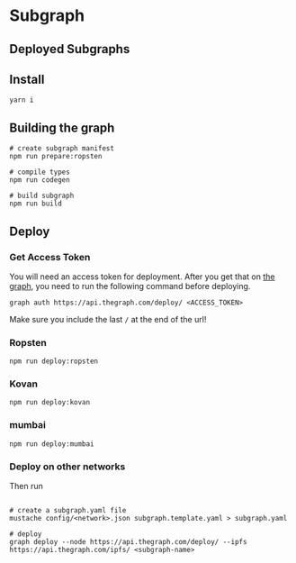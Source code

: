 # Subgraph

## Deployed Subgraphs

## Install

```shell
yarn i
```

## Building the graph

```shell
# create subgraph manifest
npm run prepare:ropsten

# compile types
npm run codegen

# build subgraph
npm run build

```

## Deploy

### Get Access Token

You will need an access token for deployment. After you get that on [the graph](https://thegraph.com/explorer/dashboard), you need to run the following command before deploying.

```shell
graph auth https://api.thegraph.com/deploy/ <ACCESS_TOKEN>
```

Make sure you include the last `/` at the end of the url!

### Ropsten

```shell
npm run deploy:ropsten
```

### Kovan

```shell
npm run deploy:kovan
```

### mumbai

```shell
npm run deploy:mumbai
```

### Deploy on other networks

Then run
```shell

# create a subgraph.yaml file
mustache config/<network>.json subgraph.template.yaml > subgraph.yaml

# deploy
graph deploy --node https://api.thegraph.com/deploy/ --ipfs https://api.thegraph.com/ipfs/ <subgraph-name>
```
